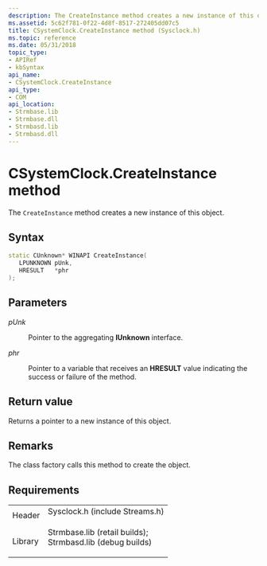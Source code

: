 ```yaml
---
description: The CreateInstance method creates a new instance of this object.
ms.assetid: 5c62f781-0f22-4d8f-8517-272405dd07c5
title: CSystemClock.CreateInstance method (Sysclock.h)
ms.topic: reference
ms.date: 05/31/2018
topic_type: 
- APIRef
- kbSyntax
api_name: 
- CSystemClock.CreateInstance
api_type: 
- COM
api_location: 
- Strmbase.lib
- Strmbase.dll
- Strmbasd.lib
- Strmbasd.dll
---
```


# CSystemClock.CreateInstance method

The `CreateInstance` method creates a new instance of this object.

## Syntax


```C++
static CUnknown* WINAPI CreateInstance(
   LPUNKNOWN pUnk,
   HRESULT   *phr
);
```



## Parameters

<dl> <dt>

*pUnk* 
</dt> <dd>

Pointer to the aggregating **IUnknown** interface.

</dd> <dt>

*phr* 
</dt> <dd>

Pointer to a variable that receives an **HRESULT** value indicating the success or failure of the method.

</dd> </dl>

## Return value

Returns a pointer to a new instance of this object.

## Remarks

The class factory calls this method to create the object.

## Requirements



|                    |                                                                                                                                                                                            |
|--------------------|--------------------------------------------------------------------------------------------------------------------------------------------------------------------------------------------|
| Header<br/>  | <dl> <dt>Sysclock.h (include Streams.h)</dt> </dl>                                                                                  |
| Library<br/> | <dl> <dt>Strmbase.lib (retail builds); </dt> <dt>Strmbasd.lib (debug builds)</dt> </dl> |



 

 




